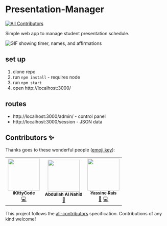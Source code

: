 # Presentation-Manager
<!-- ALL-CONTRIBUTORS-BADGE:START - Do not remove or modify this section -->
[![All Contributors](https://img.shields.io/badge/all_contributors-3-orange.svg?style=flat-square)](#contributors-)
<!-- ALL-CONTRIBUTORS-BADGE:END -->

Simple web app to manage student presentation schedule.

![GIF showing timer, names, and affirmations](demo.gif)

## set up
1. clone repo
2. run `npm install` - requires node
3. run `npm start`
4. open http://localhost:3000/


## routes 
* http://localhost:3000/admin/  - control panel
* http://localhost:3000/session  - JSON data

## Contributors ✨

Thanks goes to these wonderful people ([emoji key](https://allcontributors.org/docs/en/emoji-key)):

<!-- ALL-CONTRIBUTORS-LIST:START - Do not remove or modify this section -->
<!-- prettier-ignore-start -->
<!-- markdownlint-disable -->
<table>
  <tr>
    <td align="center"><a href="https://github.com/iKittyCode"><img src="https://avatars0.githubusercontent.com/u/73798015?v=4" width="100px;" alt=""/><br /><sub><b>iKittyCode</b></sub></a><br /><a href="https://github.com/shiffman/Presentation-Manager/commits?author=iKittyCode" title="Code">💻</a></td>
    <td align="center"><a href="https://abdnahid.com"><img src="https://avatars3.githubusercontent.com/u/43277262?v=4" width="100px;" alt=""/><br /><sub><b>Abdullah Al Nahid</b></sub></a><br /><a href="#ideas-nahid18" title="Ideas, Planning, & Feedback">🤔</a></td>
    <td align="center"><a href="https://rais.me"><img src="https://avatars3.githubusercontent.com/u/25354731?v=4" width="100px;" alt=""/><br /><sub><b>Yassine Rais</b></sub></a><br /><a href="#ideas-yassinrais" title="Ideas, Planning, & Feedback">🤔</a> <a href="https://github.com/shiffman/Presentation-Manager/commits?author=yassinrais" title="Code">💻</a></td>
  </tr>
</table>

<!-- markdownlint-enable -->
<!-- prettier-ignore-end -->
<!-- ALL-CONTRIBUTORS-LIST:END -->

This project follows the [all-contributors](https://github.com/all-contributors/all-contributors) specification. Contributions of any kind welcome!
